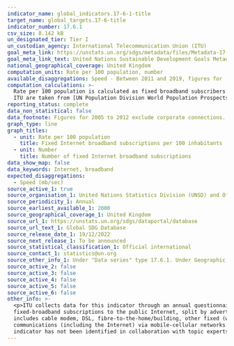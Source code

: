 ```yaml
---
indicator_name: global_indicators.17-6-1-title
target_name: global_targets.17-6-title
indicator_number: 17.6.1
csv_size: 8.142 kB
un_designated_tier: Tier I
un_custodian_agency: International Telecommunication Union (ITU)
goal_meta_link: https://unstats.un.org/sdgs/metadata/files/Metadata-17-06-01.pdf
goal_meta_link_text: United Nations Sustainable Development Goals Metadata (PDF 211 KB)
national_geographical_coverage: United Kingdom
computation_units: Rate per 100 population, number
available_disaggregations: Speed - Between 2011 and 2019, figures for 'Between 2 mbps and 10 mbps' include connections under 2mbps, however these numbers are estimated to be marginal.
computation_calculations: >-
  Rate per 100 population is calculated as fixed broadband subscribers divided by the population estimate and multiplied by 100 - the calculations are performed by ITU and reported by the United Nations Statistics Division through the Global SDG Database. The population estimates used by
  ITU are taken from [UN Population Division World Population Prospects](https://population.un.org/wpp/Download/Standard/Population/)
reporting_status: complete
data_non_statistical: false
data_footnote: Figures for 2005 to 2012 exclude corporate connections.
graph_type: line
graph_titles:
  - unit: Rate per 100 population
    title: Fixed Internet broadband subscriptions per 100 inhabitants
  - unit: Number
    title: Number of fixed Internet broadband subscriptions
data_show_map: false
data_keywords: Internet, broadband
expected_disaggregations:
  - Speed (mb/sec)
source_active_1: true
source_organisation_1: United Nations Statistics Division (UNSD) and Ofcom
source_periodicity_1: Annual
source_earliest_available_1: 2000
source_geographical_coverage_1: United Kingdom
source_url_1: https://unstats.un.org/sdgs/dataportal/database
source_url_text_1: Global SDG Database
source_release_date_1: 19/12/2022
source_next_release_1: To be announced
source_statistical_classification_1: Official international
source_contact_1: statistics@un.org
source_other_info_1: Under "Data series" type 17.6.1. Under Geographic Areas click +Select, then untick "All" and type United Kingdom in the field. Finally, select "Show results" on the main page and navigate to the desired series. There will also be an option to download as an Excel table.
source_active_2: false
source_active_3: false
source_active_4: false
source_active_5: false
source_active_6: false
other_info: >-
  <p>ITU collects data for this indicator through an annual questionnaire to national regulatory authorities, in the case of the UK this is <a href="https://www.ofcom.org.uk/home">Ofcom</a>.</p> <p>The indicator "Fixed Internet broadband subscriptions, by speed" refers to the number of
  fixed-broadband subscriptions to the public Internet, split by advertised download speed. Fixed Internet broadband subscriptions refer to subscriptions to high-speed access to the public Internet (a TCP/IP connection), at downstream speeds equal to, or greater than, 256 kbit/s. This
  includes cable modem, DSL, fibre-to-the-home/building, other fixed (wired) broadband subscriptions, satellite broadband and terrestrial fixed wireless broadband. This total is measured irrespective of the method of payment. It excludes subscriptions that have access to data
  communications (including the Internet) via mobile-cellular networks. It should include fixed WiMAX and any other fixed wireless technologies. It includes both residential subscriptions and subscriptions for organizations.</p> Data follows the UN specification for this indicator. This
  indicator has not been identified in collaboration with topic experts.
---
```

